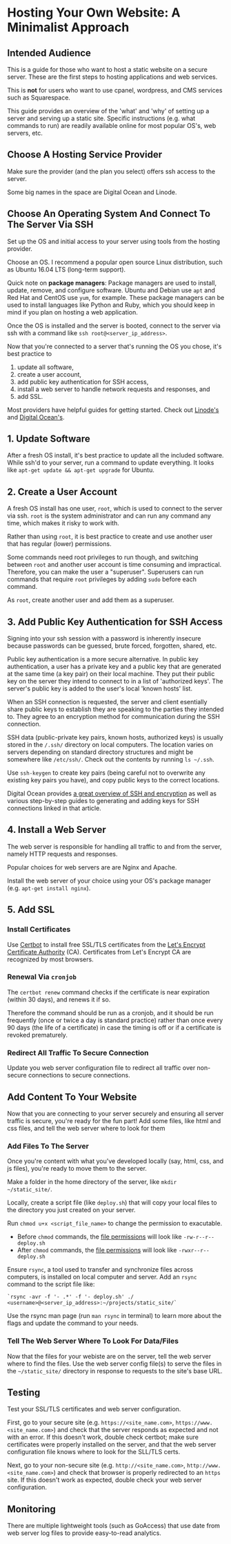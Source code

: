 # Hosting Your Own Website: A Minimalist Approach 

## Intended Audience 

This is a guide for those who want to host a static website on a secure server. These are the first steps to hosting applications and web services. 

This is __not__ for users who want to use cpanel, wordpress, and CMS services such as Squarespace. 

This guide provides an overview of the 'what' and 'why' of setting up a server and serving up a static site. Specific instructions (e.g. what commands to run) are readily available online for most popular OS's, web servers, etc.

## Choose A Hosting Service Provider 

Make sure the provider (and the plan you select) offers ssh access to the server.

Some big names in the space are Digital Ocean and Linode. 

## Choose An Operating System And Connect To The Server Via SSH   

Set up the OS and initial access to your server using tools from the hosting provider. 

Choose an OS. I recommend a popular open source Linux distribution, such as Ubuntu 16.04 LTS (long-term support). 

Quick note on __package managers__: Package managers are used to install, update, remove, and configure software. Ubuntu and Debian use `apt` and Red Hat and CentOS use `yum`, for example. These package managers can be used to install languages like Python and Ruby, which you should keep in mind if you plan on hosting a web application. 

Once the OS is installed and the server is booted, connect to the server via ssh with a command like `ssh root@<server_ip_address>`. 

Now that you're connected to a server that's running the OS you chose, it's best practice to 
1. update all software, 
2. create a user account, 
3. add public key authentication for SSH access,
4. install a web server to handle network requests and responses, and 
5. add SSL.

Most providers have helpful guides for getting started. Check out [Linode's](https://linode.com/docs/getting-started/) and [Digital Ocean's](https://www.digitalocean.com/community/tutorials/initial-server-setup-with-ubuntu-16-04).

## 1. Update Software  

After a fresh OS install, it's best practice to update all the included software. While ssh'd to your server, run a command to update everything. It looks like `apt-get update && apt-get upgrade` for Ubuntu.

## 2. Create a User Account  

A fresh OS install has one user, `root`, which is used to connect to the server via ssh. `root` is the system administrator and can run any command any time, which makes it risky to work with. 

Rather than using `root`, it is best practice to create and use another user that has regular (lower) permissions. 

Some commands need root privileges to run though, and switching between `root` and another user account is time consuming and impractical. Therefore, you can make the user a "superuser". Superusers can run commands that require `root` privileges by adding `sudo` before each command. 

As `root`, create another user and add them as a superuser. 

## 3. Add Public Key Authentication for SSH Access  

Signing into your ssh session with a password is inherently insecure because passwords can be guessed, brute forced, forgotten, shared, etc. 

Public key authentication is a more secure alternative. In public key authentication, a user has a private key and a public key that are generated at the same time (a key pair) on their local machine. They put their public key on the server they intend to connect to in a list of 'authorized keys'. The server's public key is added to the user's local 'known hosts' list. 

When an SSH connection is requested, the server and client esentially share public keys to establish they are speaking to the parties they intended to. They agree to an encryption method for communication during the SSH connection.

SSH data (public-private key pairs, known hosts, authorized keys) is usually stored in the `/.ssh/` directory on local computers. The location varies on servers depending on standard directory structures and might be somewhere like `/etc/ssh/`. Check out the contents by running `ls ~/.ssh`. 

Use `ssh-keygen` to create key pairs (being careful not to overwrite any existing key pairs you have), and copy public keys to the correct locations. 

Digital Ocean provides [a great overview of SSH and encryption](https://www.digitalocean.com/community/tutorials/understanding-the-ssh-encryption-and-connection-process) as well as various step-by-step guides to generating and adding keys for SSH connections linked in that article.

## 4. Install a Web Server  

The web server is responsible for handling all traffic to and from the server, namely HTTP requests and responses. 

Popular choices for web servers are are Nginx and Apache. 

Install the web server of your choice using your OS's package manager (e.g. `apt-get install nginx`). 

## 5. Add SSL 

### Install Certificates

Use [Certbot](https://certbot.eff.org/) to install free SSL/TLS certificates from the [Let's Encrypt Certificate Authority](https://letsencrypt.org/) (CA). Certificates from Let's Encrypt CA are recognized by most browsers.

### Renewal Via `cronjob`

The `certbot renew` command checks if the certificate is near expiration (within 30 days), and renews it if so. 

Therefore the command should be run as a cronjob, and it should be run frequently (once or twice a day is standard practice) rather than once every 90 days (the life of a certificate) in case the timing is off or if a certificate is revoked prematurely. 

### Redirect All Traffic To Secure Connection 

Update you web server configuration file to redirect all traffic over non-secure connections to secure connections. 

## Add Content To Your Website  

Now that you are connecting to your server securely and ensuring all server traffic is secure, you're ready for the fun part! Add some files, like html and css files, and tell the web server where to look for them 

### Add Files To The Server 

Once you're content with what you've developed locally (say, html, css, and js files), you're ready to move them to the server. 

Make a folder in the home directory of the server, like `mkdir ~/static_site/`. 

Locally, create a script file (like `deploy.sh`) that will copy your local files to the directory you just created on your server. 

Run `chmod u+x <script_file_name>` to change the permission to exacutable. 
- Before `chmod` commands, the [file permissions](https://wiki.archlinux.org/index.php/File_permissions_and_attributes) will look like `-rw-r--r-- deploy.sh` 
- After `chmod` commands, the [file permissions](https://wiki.archlinux.org/index.php/File_permissions_and_attributes) will look like `-rwxr--r-- deploy.sh` 

Ensure `rsync`, a tool used to transfer and synchronize files across computers, is installed on local computer and server. Add an `rsync` command to the script file like:

    `rsync -avr -f '- .*' -f '- deploy.sh' ./ <username>@<server_ip_address>:~/projects/static_site/`

Use the rsync man page (run `man rsync` in terminal) to learn more about the flags and update the command to your needs. 

### Tell The Web Server Where To Look For Data/Files  

Now that the files for your webiste are on the server, tell the web server where to find the files. Use the web server config file(s) to serve the files in the `~/static_site/` directory in response to requests to the site's base URL.  

## Testing  

Test your SSL/TLS certificates and web server configuration. 

First, go to your secure site (e.g. `https://<site_name.com>`, `https://www.<site_name.com>`) and check that the server responds as expected and not with an error. If this doesn't work, double check certbot; make sure certificates were properly installed on the server, and that the web server configuration file knows where to look for the SLL/TLS certs. 

Next, go to your non-secure site  (e.g. `http://<site_name.com>`, `http://www.<site_name.com>`) and check that browser is properly redirected to an `https` site. If this doesn't work as expected, double check your web server configuration. 

## Monitoring 

There are multiple lightweight tools (such as GoAccess) that use date from web server log files to provide easy-to-read analytics.  